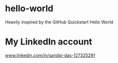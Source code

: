 # hello-world
Heavily inspired by the GitHub Quickstart Hello World

# My LinkedIn account
www.linkedin.com/in/sandip-das-127325291
